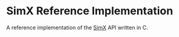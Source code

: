 # SimX Reference Implementation

A reference implementation of the [SimX](https://github.com/Andrew-Pollard/SimX) API written in C.
